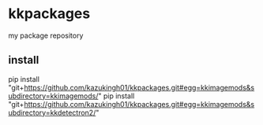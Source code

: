 # kkpackages
my package repository

## install
pip install "git+https://github.com/kazukingh01/kkpackages.git#egg=kkimagemods&subdirectory=kkimagemods/"
pip install "git+https://github.com/kazukingh01/kkpackages.git#egg=kkimagemods&subdirectory=kkdetectron2/"

